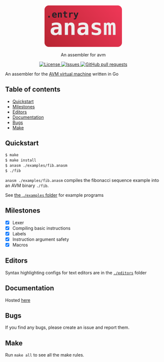 <p align="center">
	<img width="250px" src="res/logo.png">
</p>
<p align="center">An assembler for avm</p>

<p align="center">
	<a href="./LICENSE">
		<img alt="License" src="https://img.shields.io/badge/license-GPL-blue?color=26d374"/>
	</a>
	<a href="https://github.com/avm-collection/anasm/issues">
		<img alt="Issues" src="https://img.shields.io/github/issues/avm-collection/anasm?color=4f79e4"/>
	</a>
	<a href="https://github.com/avm-collection/anasm/pulls">
		<img alt="GitHub pull requests" src="https://img.shields.io/github/issues-pr/avm-collection/anasm?color=4f79e4"/>
	</a>
</p>

An assembler for the [AVM virtual machine](https://github.com/avm-collection/avm) written in Go

## Table of contents
* [Quickstart](#quickstart)
* [Milestones](#milestones)
* [Editors](#editors)
* [Documentation](#documentation)
* [Bugs](#bugs)
* [Make](#make)

## Quickstart
```sh
$ make
$ make install
$ anasm ./examples/fib.anasm
$ ./fib
```
`anasm ./examples/fib.anasm` compiles the fibonacci sequence example into an AVM binary `./fib`.

See [the `./examples` folder](./examples) for example programs

## Milestones
- [X] Lexer
- [X] Compiling basic instructions
- [X] Labels
- [X] Instruction argument safety
- [X] Macros

## Editors
Syntax highlighting configs for text editors are in the [`./editors`](./editors) folder

## Documentation
Hosted [here](https://avm-collection.github.io/anasm/documentation)

## Bugs
If you find any bugs, please create an issue and report them.

## Make
Run `make all` to see all the make rules.
